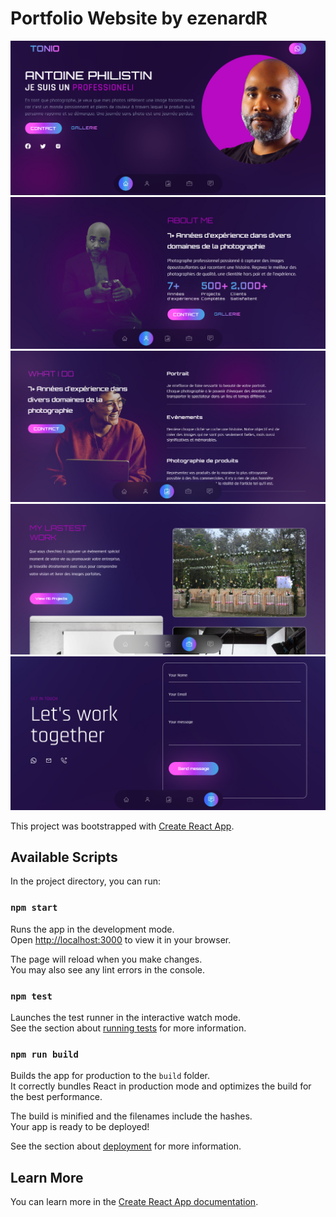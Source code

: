 # Portfolio Website by ezenardR

<img src="./src/assets/TonioPortfolio.PNG" alt="Capture from page header section" title="Portfolio Preview">
<img src="./src/assets/aboutt.PNG" alt="Capture from page about section" title="Portfolio Preview">
<img src="./src/assets/servicess.PNG" alt="Capture from page services section" title="Portfolio Preview">
<img src="./src/assets/work.PNG" alt="Capture from page work section" title="Portfolio Preview">
<img src="./src/assets/contact.PNG" alt="Capture from page contact section" title="Portfolio Preview">

This project was bootstrapped with [Create React App](https://github.com/facebook/create-react-app).

## Available Scripts

In the project directory, you can run:

### `npm start`

Runs the app in the development mode.\
Open [http://localhost:3000](http://localhost:3000) to view it in your browser.

The page will reload when you make changes.\
You may also see any lint errors in the console.

### `npm test`

Launches the test runner in the interactive watch mode.\
See the section about [running tests](https://facebook.github.io/create-react-app/docs/running-tests) for more information.

### `npm run build`

Builds the app for production to the `build` folder.\
It correctly bundles React in production mode and optimizes the build for the best performance.

The build is minified and the filenames include the hashes.\
Your app is ready to be deployed!

See the section about [deployment](https://facebook.github.io/create-react-app/docs/deployment) for more information.

## Learn More

You can learn more in the [Create React App documentation](https://facebook.github.io/create-react-app/docs/getting-started).
